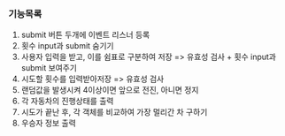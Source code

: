 ### 기능목록

1. submit 버튼 두개에 이벤트 리스너 등록
2. 횟수 input과 submit 숨기기
3. 사용자 입력을 받고, 이를 쉼표로 구분하여 저장 => 유효성 검사 + 횟수 input과 submit 보여주기
4. 시도할 횟수를 입력받아저장 => 유효성 검사
5. 랜덤값을 발생시켜 4이상이면 앞으로 전진, 아니면 정지
6. 각 자동차의 진행상태를 출력
7. 시도가 끝난 후, 각 객체를 비교하여 가장 멀리간 차 구하기
8. 우승자 정보 출력
